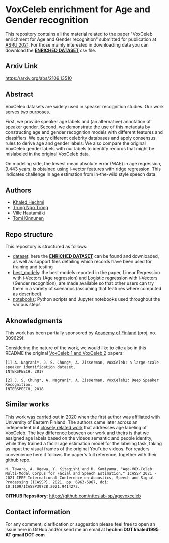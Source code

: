 # VoxCeleb enrichment for Age and Gender recognition

This repository contains all the material related to the paper "VoxCeleb enrichment for Age and Gender recognition" submitted for publication at [ASRU 2021](https://asru2021.org/). For those mainly interested in downloading data you can download the [**ENRICHED DATASET**](dataset/final_dataframe_extended.csv) csv file.
## Arxiv Link
https://arxiv.org/abs/2109.13510
## Abstract

VoxCeleb datasets are widely used in speaker recognition studies. Our work serves two purposes.

First, we provide speaker age labels and (an alternative) annotation of speaker gender. 
  Second, we demonstrate the use of this metadata by constructing age and gender recognition models with different features and classifiers. We query different celebrity databases and apply consensus rules to derive age and gender labels. We also compare the original VoxCeleb gender labels with our labels to identify records that might be mislabeled in the original VoxCeleb data.
  
On modeling side, the lowest mean absolute error (MAE) in age regression, 9.443 years, is obtained using i-vector features with ridge regression. This indicates challenge in age estimation from in-the-wild style speech data.

## Authors
- [Khaled Hechmi](https://www.linkedin.com/in/hechmikhaled/)
- [Trung Ngo Trong](https://scholar.google.com/citations?user=EZEq2nAAAAAJ&hl=it&oi=ao)
- [Ville Hautamäki](https://scholar.google.com/citations?user=esQWyTcAAAAJ&hl=it)
- [Tomi Kinnunen](https://scholar.google.com/citations?user=e3SPjpoAAAAJ&hl=it)

## Repo structure
This repository is structured as follows:
- [dataset](dataset/): here the [**ENRICHED DATASET**](dataset/final_dataframe_extended.csv) can be found and downloaded, as well as support files detailing which records have been used for training and testing
- [best_models](best_models/): the best models reported in the paper, Linear Regression with i-Vectors (Age regression) and Logistic regression with i-Vectors (Gender recognition), are made available so that other users can try them in a variety of scenarios (assuming that features where computed as described)
- [notebooks](notebooks/): Python scripts and Jupyter notebooks used throughout the various steps

## Aknowledgments
This work has been partially sponsored by [Academy of Finland](https://www.aka.fi/en) (proj. no. 309629). 

Considering the nature of the work, we would like to cite also in this README the original [VoxCeleb 1 and VoxCeleb 2](https://www.robots.ox.ac.uk/~vgg/data/voxceleb/) papers:
```
[1] A. Nagrani*, J. S. Chung*, A. Zisserman, VoxCeleb: a large-scale speaker identification dataset, 
INTERSPEECH, 2017

[2] J. S. Chung*, A. Nagrani*, A. Zisserman, VoxCeleb2: Deep Speaker Recognition, 
INTERSPEECH, 2018
```

## Similar works
This work was carried out in 2020 when the first author was affiliated with University of Eastern Finland. The authors came later across an independent but [closely related work](https://ieeexplore.ieee.org/document/9414272) that addresses age labeling of VoxCeleb. The key difference between our work and theirs is that we assigned age labels based on the videos semantic and people identity, while they trained a facial age estimation model for the labeling task, taking as input the visual frames of the original YouTube videos. For readers convenience here it follows the paper's full reference, together with their github repo.
```
N. Tawara, A. Ogawa, Y. Kitagishi and H. Kamiyama, "Age-VOX-Celeb: Multi-Modal Corpus for Facial and Speech Estimation," ICASSP 2021 - 2021 IEEE International Conference on Acoustics, Speech and Signal Processing (ICASSP), 2021, pp. 6963-6967, doi: 10.1109/ICASSP39728.2021.9414272.
```
**GITHUB Repository**: https://github.com/nttcslab-sp/agevoxceleb
## Contact information

For any comment, clarification or suggestion please feel free to open an issue here in GitHub and/or send me an email at **hechmi DOT khaled1995 AT gmail DOT com** 
